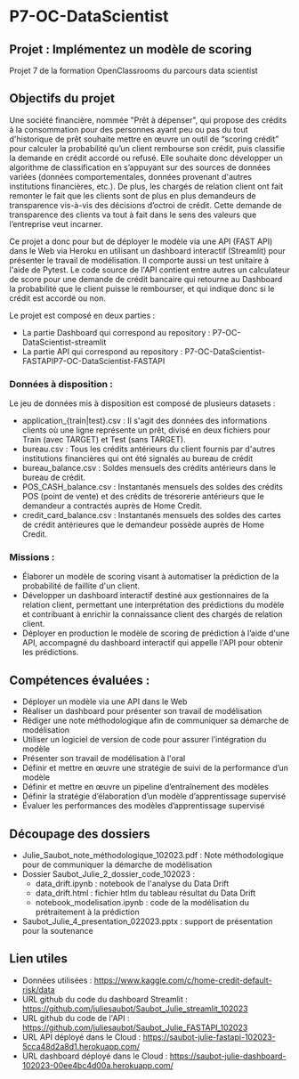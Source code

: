 # P7-OC-DataScientist

## Projet : Implémentez un modèle de scoring
Projet 7 de la formation OpenClassrooms du parcours data scientist

## Objectifs du projet
Une société financière, nommée "Prêt à dépenser", qui propose des crédits à la consommation pour des personnes ayant peu ou pas du tout d'historique de prêt souhaite mettre en œuvre un outil de “scoring crédit” pour calculer la probabilité qu’un client rembourse son crédit, puis classifie la demande en crédit accordé ou refusé.
Elle souhaite donc développer un algorithme de classification en s’appuyant sur des sources de données variées (données comportementales, données provenant d'autres institutions financières, etc.). De plus, les chargés de relation client ont fait remonter le fait que les clients sont de plus en plus demandeurs de transparence vis-à-vis des décisions d’octroi de crédit. Cette demande de transparence des clients va tout à fait dans le sens des valeurs que l’entreprise veut incarner.

Ce projet a donc pour but de déployer le modèle via une API (FAST API) dans le Web via Heroku en utilisant un dashboard interactif (Streamlit) pour présenter le travail de modélisation. Il comporte aussi un test unitaire à l'aide de Pytest. Le code source de l'API contient entre autres un calculateur de score pour une demande de crédit bancaire qui retourne au Dashboard la probabilité que le client puisse le rembourser, et qui indique donc si le crédit est accordé ou non.

Le projet est composé en deux parties : 
- La partie Dashboard qui correspond au repository : P7-OC-DataScientist-streamlit
- La partie API qui correspond au repository : P7-OC-DataScientist-FASTAPIP7-OC-DataScientist-FASTAPI

### Données à disposition : 
Le jeu de données mis à disposition est composé de plusieurs datasets :
- application_{train|test}.csv : Il s'agit des données des informations clients où une ligne représente un prêt, divisé en deux fichiers pour Train (avec TARGET) et Test (sans TARGET). 
- bureau.csv : Tous les crédits antérieurs du client fournis par d'autres institutions financières qui ont été signalés au bureau de crédit
- bureau_balance.csv : Soldes mensuels des crédits antérieurs dans le bureau de crédit.
- POS_CASH_balance.csv : Instantanés mensuels des soldes des crédits POS (point de vente) et des crédits de trésorerie antérieurs que le demandeur a contractés auprès de Home Credit.
- credit_card_balance.csv : Instantanés mensuels des soldes des cartes de crédit antérieures que le demandeur possède auprès de Home Credit.


### Missions : 

- Élaborer un modèle de scoring visant à automatiser la prédiction de la probabilité de faillite d'un client.
- Développer un dashboard interactif destiné aux gestionnaires de la relation client, permettant une interprétation des prédictions du modèle et contribuant à enrichir la connaissance client des chargés de relation client.
- Déployer en production le modèle de scoring de prédiction à l’aide d'une API, accompagné du dashboard interactif qui appelle l'API pour obtenir les prédictions.

## Compétences évaluées :

- Déployer un modèle via une API dans le Web
- Réaliser un dashboard pour présenter son travail de modélisation
- Rédiger une note méthodologique afin de communiquer sa démarche de modélisation
- Utiliser un logiciel de version de code pour assurer l’intégration du modèle
- Présenter son travail de modélisation à l'oral
- Définir et mettre en œuvre une stratégie de suivi de la performance d’un modèle
- Définir et mettre en œuvre un pipeline d’entraînement des modèles
- Définir la stratégie d’élaboration d’un modèle d’apprentissage supervisé
- Évaluer les performances des modèles d’apprentissage supervisé

## Découpage des dossiers

- Julie_Saubot_note_méthodologique_102023.pdf : Note méthodologique pour de communiquer la démarche de modélisation
- Dossier Saubot_Julie_2_dossier_code_102023 :
  - data_drift.ipynb : notebook de l'analyse du Data Drift
  - data_drift.html : fichier htlm du tableau résultat du Data Drift
  - notebook_modelisation.ipynb : code de la modélisation du prétraitement à la prédiction
- Saubot_Julie_4_presentation_022023.pptx : support de présentation pour la soutenance


## Lien utiles

- Données utilisées : https://www.kaggle.com/c/home-credit-default-risk/data
- URL github du code du dashboard Streamlit : https://github.com/juliesaubot/Saubot_Julie_streamlit_102023
- URL github du code de l'API : https://github.com/juliesaubot/Saubot_Julie_FASTAPI_102023
- URL API déployé dans le Cloud : https://saubot-julie-fastapi-102023-5cca48d2a8d1.herokuapp.com/
- URL dashboard déployé dans le Cloud : https://saubot-julie-dashboard-102023-00ee4bc4d00a.herokuapp.com/ 

